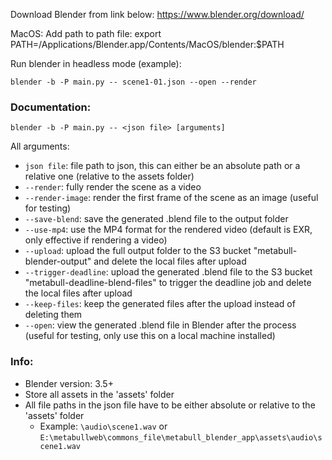 Download Blender from link below:
https://www.blender.org/download/

MacOS: Add path to path file:
export PATH=/Applications/Blender.app/Contents/MacOS/blender:$PATH

Run blender in headless mode (example):

`blender -b -P main.py -- scene1-01.json --open --render`

### Documentation:
`blender -b -P main.py -- <json file> [arguments]`

All arguments:
- `json file`: file path to json, this can either be an absolute path or a relative one (relative to the assets folder)
- `--render`: fully render the scene as a video
- `--render-image`: render the first frame of the scene as an image (useful for testing)
- `--save-blend`: save the generated .blend file to the output folder
- `--use-mp4`: use the MP4 format for the rendered video (default is EXR, only effective if rendering a video)
- `--upload`: upload the full output folder to the S3 bucket "metabull-blender-output" and delete the local files after upload
- `--trigger-deadline`: upload the generated .blend file to the S3 bucket "metabull-deadline-blend-files"
                        to trigger the deadline job and delete the local files after upload
- `--keep-files`: keep the generated files after the upload instead of deleting them
- `--open`: view the generated .blend file in Blender after the process (useful for testing, only use this on a local machine installed)

### Info:
- Blender version: 3.5+
- Store all assets in the 'assets' folder
- All file paths in the json file have to be either absolute or relative to the 'assets' folder
  - Example: `\audio\scene1.wav` or `E:\metabullweb\commons_file\metabull_blender_app\assets\audio\scene1.wav`


